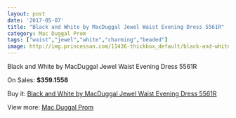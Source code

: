 ```yaml
---
layout: post
date: '2017-05-07'
title: "Black and White by MacDuggal Jewel Waist Evening Dress 5561R"
category: Mac Duggal Prom
tags: ["waist","jewel","white","charming","beaded"]
image: http://img.princessan.com/11436-thickbox_default/black-and-white-by-macduggal-jewel-waist-evening-dress-5561r.jpg
---
```

Black and White by MacDuggal Jewel Waist Evening Dress 5561R

On Sales: **$359.1558**
<a href="https://www.princessan.com/en/mac-duggal-prom/5337-black-and-white-by-macduggal-jewel-waist-evening-dress-5561r.html"><amp-img layout="responsive" width="600" height="600" src="//img.princessan.com/11436-thickbox_default/black-and-white-by-macduggal-jewel-waist-evening-dress-5561r.jpg" alt="Black and White by MacDuggal Jewel Waist Evening Dress 5561R 0" /></a>

Buy it: [Black and White by MacDuggal Jewel Waist Evening Dress 5561R](https://www.princessan.com/en/mac-duggal-prom/5337-black-and-white-by-macduggal-jewel-waist-evening-dress-5561r.html "Black and White by MacDuggal Jewel Waist Evening Dress 5561R")

View more: [Mac Duggal Prom](https://www.princessan.com/en/42-mac-duggal-prom "Mac Duggal Prom")
